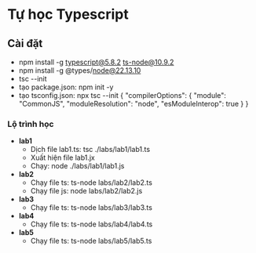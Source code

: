 # Tự học Typescript

## Cài đặt

- npm install -g typescript@5.8.2 ts-node@10.9.2
- npm install -g @types/node@22.13.10
- tsc --init
- tạo package.json: npm init -y
- tạo tsconfig.json: npx tsc --init
  {
  "compilerOptions": {
  "module": "CommonJS",
  "moduleResolution": "node",
  "esModuleInterop": true
  }
  }

### Lộ trình học

- **lab1**
  - Dịch file lab1.ts: tsc ./labs/lab1/lab1.ts
  - Xuất hiện file lab1.jx
  - Chạy: node ./labs/lab1/lab1.js
- **lab2**
  - Chạy file ts: ts-node labs/lab2/lab2.ts
  - Chạy file js: node labs/lab2/lab2.js
- **lab3**
  - Chạy file ts: ts-node labs/lab3/lab3.ts
- **lab4**
  - Chạy file ts: ts-node labs/lab4/lab4.ts
- **lab5**
  - Chạy file ts: ts-node labs/lab5/lab5.ts
